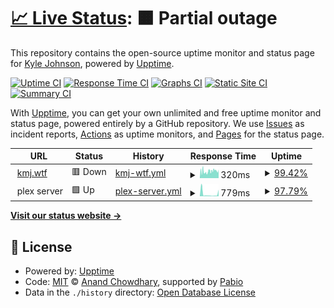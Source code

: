 # [📈 Live Status](https://mooseburgr.github.io/plex-upptime): <!--live status--> **🟧 Partial outage**

This repository contains the open-source uptime monitor and status page for [Kyle Johnson](https://kmj.wtf), powered by [Upptime](https://github.com/upptime/upptime).

[![Uptime CI](https://github.com/mooseburgr/plex-upptime/workflows/Uptime%20CI/badge.svg)](https://github.com/mooseburgr/plex-upptime/actions?query=workflow%3A%22Uptime+CI%22)
[![Response Time CI](https://github.com/mooseburgr/plex-upptime/workflows/Response%20Time%20CI/badge.svg)](https://github.com/mooseburgr/plex-upptime/actions?query=workflow%3A%22Response+Time+CI%22)
[![Graphs CI](https://github.com/mooseburgr/plex-upptime/workflows/Graphs%20CI/badge.svg)](https://github.com/mooseburgr/plex-upptime/actions?query=workflow%3A%22Graphs+CI%22)
[![Static Site CI](https://github.com/mooseburgr/plex-upptime/workflows/Static%20Site%20CI/badge.svg)](https://github.com/mooseburgr/plex-upptime/actions?query=workflow%3A%22Static+Site+CI%22)
[![Summary CI](https://github.com/mooseburgr/plex-upptime/workflows/Summary%20CI/badge.svg)](https://github.com/mooseburgr/plex-upptime/actions?query=workflow%3A%22Summary+CI%22)

With [Upptime](https://upptime.js.org), you can get your own unlimited and free uptime monitor and status page, powered entirely by a GitHub repository. We use [Issues](https://github.com/mooseburgr/plex-upptime/issues) as incident reports, [Actions](https://github.com/mooseburgr/plex-upptime/actions) as uptime monitors, and [Pages](https://mooseburgr.github.io/plex-upptime) for the status page.

<!--start: status pages-->
<!-- This summary is generated by Upptime (https://github.com/upptime/upptime) -->
<!-- Do not edit this manually, your changes will be overwritten -->
<!-- prettier-ignore -->
| URL | Status | History | Response Time | Uptime |
| --- | ------ | ------- | ------------- | ------ |
| <img alt="" src="https://icons.duckduckgo.com/ip3/kmj.wtf.ico" height="13"> [kmj.wtf](https://kmj.wtf) | 🟥 Down | [kmj-wtf.yml](https://github.com/mooseburgr/plex-upptime/commits/HEAD/history/kmj-wtf.yml) | <details><summary><img alt="Response time graph" src="./graphs/kmj-wtf/response-time-week.png" height="20"> 320ms</summary><br><a href="https://mooseburgr.github.io/plex-upptime/history/kmj-wtf"><img alt="Response time 335" src="https://img.shields.io/endpoint?url=https%3A%2F%2Fraw.githubusercontent.com%2Fmooseburgr%2Fplex-upptime%2FHEAD%2Fapi%2Fkmj-wtf%2Fresponse-time.json"></a><br><a href="https://mooseburgr.github.io/plex-upptime/history/kmj-wtf"><img alt="24-hour response time 316" src="https://img.shields.io/endpoint?url=https%3A%2F%2Fraw.githubusercontent.com%2Fmooseburgr%2Fplex-upptime%2FHEAD%2Fapi%2Fkmj-wtf%2Fresponse-time-day.json"></a><br><a href="https://mooseburgr.github.io/plex-upptime/history/kmj-wtf"><img alt="7-day response time 320" src="https://img.shields.io/endpoint?url=https%3A%2F%2Fraw.githubusercontent.com%2Fmooseburgr%2Fplex-upptime%2FHEAD%2Fapi%2Fkmj-wtf%2Fresponse-time-week.json"></a><br><a href="https://mooseburgr.github.io/plex-upptime/history/kmj-wtf"><img alt="30-day response time 335" src="https://img.shields.io/endpoint?url=https%3A%2F%2Fraw.githubusercontent.com%2Fmooseburgr%2Fplex-upptime%2FHEAD%2Fapi%2Fkmj-wtf%2Fresponse-time-month.json"></a><br><a href="https://mooseburgr.github.io/plex-upptime/history/kmj-wtf"><img alt="1-year response time 335" src="https://img.shields.io/endpoint?url=https%3A%2F%2Fraw.githubusercontent.com%2Fmooseburgr%2Fplex-upptime%2FHEAD%2Fapi%2Fkmj-wtf%2Fresponse-time-year.json"></a></details> | <details><summary><a href="https://mooseburgr.github.io/plex-upptime/history/kmj-wtf">99.42%</a></summary><a href="https://mooseburgr.github.io/plex-upptime/history/kmj-wtf"><img alt="All-time uptime 99.78%" src="https://img.shields.io/endpoint?url=https%3A%2F%2Fraw.githubusercontent.com%2Fmooseburgr%2Fplex-upptime%2FHEAD%2Fapi%2Fkmj-wtf%2Fuptime.json"></a><br><a href="https://mooseburgr.github.io/plex-upptime/history/kmj-wtf"><img alt="24-hour uptime 98.43%" src="https://img.shields.io/endpoint?url=https%3A%2F%2Fraw.githubusercontent.com%2Fmooseburgr%2Fplex-upptime%2FHEAD%2Fapi%2Fkmj-wtf%2Fuptime-day.json"></a><br><a href="https://mooseburgr.github.io/plex-upptime/history/kmj-wtf"><img alt="7-day uptime 99.42%" src="https://img.shields.io/endpoint?url=https%3A%2F%2Fraw.githubusercontent.com%2Fmooseburgr%2Fplex-upptime%2FHEAD%2Fapi%2Fkmj-wtf%2Fuptime-week.json"></a><br><a href="https://mooseburgr.github.io/plex-upptime/history/kmj-wtf"><img alt="30-day uptime 99.78%" src="https://img.shields.io/endpoint?url=https%3A%2F%2Fraw.githubusercontent.com%2Fmooseburgr%2Fplex-upptime%2FHEAD%2Fapi%2Fkmj-wtf%2Fuptime-month.json"></a><br><a href="https://mooseburgr.github.io/plex-upptime/history/kmj-wtf"><img alt="1-year uptime 99.78%" src="https://img.shields.io/endpoint?url=https%3A%2F%2Fraw.githubusercontent.com%2Fmooseburgr%2Fplex-upptime%2FHEAD%2Fapi%2Fkmj-wtf%2Fuptime-year.json"></a></details>
| <img alt="" src="https://app.plex.tv/desktop/favicon.ico" height="13"> plex server | 🟩 Up | [plex-server.yml](https://github.com/mooseburgr/plex-upptime/commits/HEAD/history/plex-server.yml) | <details><summary><img alt="Response time graph" src="./graphs/plex-server/response-time-week.png" height="20"> 779ms</summary><br><a href="https://mooseburgr.github.io/plex-upptime/history/plex-server"><img alt="Response time 483" src="https://img.shields.io/endpoint?url=https%3A%2F%2Fraw.githubusercontent.com%2Fmooseburgr%2Fplex-upptime%2FHEAD%2Fapi%2Fplex-server%2Fresponse-time.json"></a><br><a href="https://mooseburgr.github.io/plex-upptime/history/plex-server"><img alt="24-hour response time 1361" src="https://img.shields.io/endpoint?url=https%3A%2F%2Fraw.githubusercontent.com%2Fmooseburgr%2Fplex-upptime%2FHEAD%2Fapi%2Fplex-server%2Fresponse-time-day.json"></a><br><a href="https://mooseburgr.github.io/plex-upptime/history/plex-server"><img alt="7-day response time 779" src="https://img.shields.io/endpoint?url=https%3A%2F%2Fraw.githubusercontent.com%2Fmooseburgr%2Fplex-upptime%2FHEAD%2Fapi%2Fplex-server%2Fresponse-time-week.json"></a><br><a href="https://mooseburgr.github.io/plex-upptime/history/plex-server"><img alt="30-day response time 483" src="https://img.shields.io/endpoint?url=https%3A%2F%2Fraw.githubusercontent.com%2Fmooseburgr%2Fplex-upptime%2FHEAD%2Fapi%2Fplex-server%2Fresponse-time-month.json"></a><br><a href="https://mooseburgr.github.io/plex-upptime/history/plex-server"><img alt="1-year response time 483" src="https://img.shields.io/endpoint?url=https%3A%2F%2Fraw.githubusercontent.com%2Fmooseburgr%2Fplex-upptime%2FHEAD%2Fapi%2Fplex-server%2Fresponse-time-year.json"></a></details> | <details><summary><a href="https://mooseburgr.github.io/plex-upptime/history/plex-server">97.79%</a></summary><a href="https://mooseburgr.github.io/plex-upptime/history/plex-server"><img alt="All-time uptime 98.84%" src="https://img.shields.io/endpoint?url=https%3A%2F%2Fraw.githubusercontent.com%2Fmooseburgr%2Fplex-upptime%2FHEAD%2Fapi%2Fplex-server%2Fuptime.json"></a><br><a href="https://mooseburgr.github.io/plex-upptime/history/plex-server"><img alt="24-hour uptime 98.64%" src="https://img.shields.io/endpoint?url=https%3A%2F%2Fraw.githubusercontent.com%2Fmooseburgr%2Fplex-upptime%2FHEAD%2Fapi%2Fplex-server%2Fuptime-day.json"></a><br><a href="https://mooseburgr.github.io/plex-upptime/history/plex-server"><img alt="7-day uptime 97.79%" src="https://img.shields.io/endpoint?url=https%3A%2F%2Fraw.githubusercontent.com%2Fmooseburgr%2Fplex-upptime%2FHEAD%2Fapi%2Fplex-server%2Fuptime-week.json"></a><br><a href="https://mooseburgr.github.io/plex-upptime/history/plex-server"><img alt="30-day uptime 98.84%" src="https://img.shields.io/endpoint?url=https%3A%2F%2Fraw.githubusercontent.com%2Fmooseburgr%2Fplex-upptime%2FHEAD%2Fapi%2Fplex-server%2Fuptime-month.json"></a><br><a href="https://mooseburgr.github.io/plex-upptime/history/plex-server"><img alt="1-year uptime 98.84%" src="https://img.shields.io/endpoint?url=https%3A%2F%2Fraw.githubusercontent.com%2Fmooseburgr%2Fplex-upptime%2FHEAD%2Fapi%2Fplex-server%2Fuptime-year.json"></a></details>

<!--end: status pages-->

[**Visit our status website →**](https://mooseburgr.github.io/plex-upptime)

## 📄 License

- Powered by: [Upptime](https://github.com/upptime/upptime)
- Code: [MIT](./LICENSE) © [Anand Chowdhary](https://anandchowdhary.com), supported by [Pabio](https://pabio.com)
- Data in the `./history` directory: [Open Database License](https://opendatacommons.org/licenses/odbl/1-0/)
